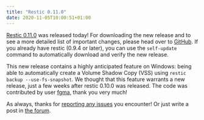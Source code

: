 ```yaml
---
title: "Restic 0.11.0"
date: 2020-11-05T10:00:51+01:00
---
```


[Restic 0.11.0](https://github.com/restic/restic/releases/v0.11.0) was released today! For downloading the new release and to see a more detailed list of important changes, please head over to [GitHub](https://github.com/restic/restic/releases/v0.11.0). If you already have restic (0.9.4 or later), you can use the `self-update` command to automatically download and verify the new release.

This new release contains a highly anticipated feature on Windows: being able to automatically create a Volume Shadow Copy (VSS) using `restic backup --use-fs-snapshot`. We thought that this feature warrants a new release, just a few weeks after restic 0.10.0 was released. The code was contributed by user [fgma](https://github.com/fgma), thank you very much!

As always, thanks for [reporting any issues](https://github.com/restic/restic/issues/new/choose) you encounter! Or just write a post in [the forum](https://forum.restic.net).
